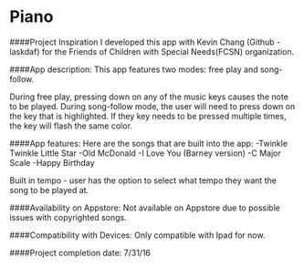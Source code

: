 # Piano

####Project Inspiration
I developed this app with Kevin Chang (Github - laskdaf) for the Friends of Children with Special Needs(FCSN) organization. 

####App description:
This app features two modes: free play and song-follow.

During free play, pressing down on any of the music keys causes the note to be played.
During song-follow mode, the user will need to press down on the key that is highlighted. If they key needs to be pressed multiple times, the key will flash the same color.  

####App features:
Here are the songs that are built into the app:
  -Twinkle Twinkle Little Star
  -Old McDonald
  -I Love You (Barney version)
  -C Major Scale
  -Happy Birthday
  
Built in tempo - user has the option to select what tempo they want the song to be played at. 

####Availability on Appstore:
Not available on Appstore due to possible issues with copyrighted songs.

####Compatibility with Devices:
Only compatible with Ipad for now. 

####Project completion date: 7/31/16
